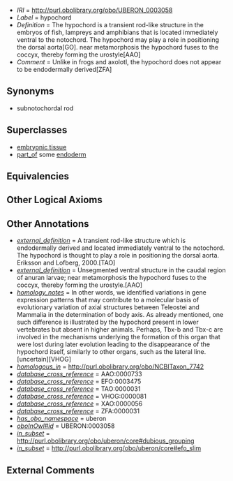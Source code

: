  * *IRI* = http://purl.obolibrary.org/obo/UBERON_0003058
 * *Label* = hypochord
 * *Definition* = The hypochord is a transient rod-like structure in the embryos of fish, lampreys and amphibians that is located immediately ventral to the notochord. The hypochord may play a role in positioning the dorsal aorta[GO]. near metamorphosis the hypochord fuses to the coccyx, thereby forming the urostyle[AAO]
 * *Comment* = Unlike in frogs and axolotl, the hypochord does not appear to be endodermally derived[ZFA]

## Synonyms

 * subnotochordal rod

## Superclasses

 * [embryonic tissue](../../UBERON/91/UBERON_0005291.md)
 * [part_of](../../BFO/50/BFO_0000050.md) some [endoderm](../../UBERON/25/UBERON_0000925.md)

## Equivalencies


## Other Logical Axioms


## Other Annotations

 * *[external_definition](../../UBPROP/01/UBPROP_0000001.md)* = A transient rod-like structure which is endodermally derived and located immediately ventral to the notochord. The hypochord is thought to play a role in positioning the dorsal aorta. Eriksson and Lofberg, 2000.[TAO]
 * *[external_definition](../../UBPROP/01/UBPROP_0000001.md)* = Unsegmented ventral structure in the caudal region of anuran larvae; near metamorphosis the hypochord fuses to the coccyx, thereby forming the urostyle.[AAO]
 * *[homology_notes](../../UBPROP/03/UBPROP_0000003.md)* = In other words, we identified variations in gene expression patterns that may contribute to a molecular basis of evolutionary variation of axial structures between Teleostei and Mammalia in the determination of body axis. As already mentioned, one such difference is illustrated by the hypochord present in lower vertebrates but absent in higher animals. Perhaps, Tbx-b and Tbx-c are involved in the mechanisms underlying the formation of this organ that were lost during later evolution leading to the disappearance of the hypochord itself, similarly to other organs, such as the lateral line.[uncertain][VHOG]
 * *[homologous_in](../../core#homologous/in/core#homologous_in.md)* = http://purl.obolibrary.org/obo/NCBITaxon_7742
 * *[database_cross_reference](../../ef/oboInOwl#hasDbXref.md)* = AAO:0000733
 * *[database_cross_reference](../../ef/oboInOwl#hasDbXref.md)* = EFO:0003475
 * *[database_cross_reference](../../ef/oboInOwl#hasDbXref.md)* = TAO:0000031
 * *[database_cross_reference](../../ef/oboInOwl#hasDbXref.md)* = VHOG:0000081
 * *[database_cross_reference](../../ef/oboInOwl#hasDbXref.md)* = XAO:0000056
 * *[database_cross_reference](../../ef/oboInOwl#hasDbXref.md)* = ZFA:0000031
 * *[has_obo_namespace](../../ce/oboInOwl#hasOBONamespace.md)* = uberon
 * *[oboInOwl#id](../../id/oboInOwl#id.md)* = UBERON:0003058
 * *[in_subset](../../et/oboInOwl#inSubset.md)* = http://purl.obolibrary.org/obo/uberon/core#dubious_grouping
 * *[in_subset](../../et/oboInOwl#inSubset.md)* = http://purl.obolibrary.org/obo/uberon/core#efo_slim

## External Comments

